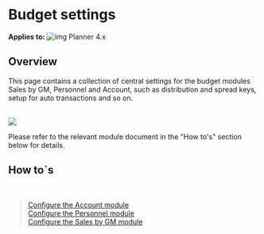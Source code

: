 # Budget settings

**Applies to:** ![img](https://profitbasedocs.blob.core.windows.net/icons/yes-icon.png) Planner 4.x

## Overview
This page contains a collection of central settings for the budget modules Sales by GM, Personnel and Account, such as distribution and spread keys, setup for auto transactions and so on.<br/>
<br/>

![](https://profitbasedocs.blob.core.windows.net/plannerimages/budgetsettings.JPG)

Please refer to the relevant module document in the "How to's" section below for details.

## How to`s

<br/>

> [Configure the Account module](https://profitbasedocs.blob.core.windows.net/enduserhelp/files/Planner%20Account%20module.pdf)<br/>
> [Configure the Personnel module](https://profitbasedocs.blob.core.windows.net/enduserhelp/files/Planner%20Personnel%20module.pdf)<br/>
> [Configure the Sales by GM module](https://profitbasedocs.blob.core.windows.net/enduserhelp/files/Planner%20Sales%20By%20GM%20module.pdf)<br/>

